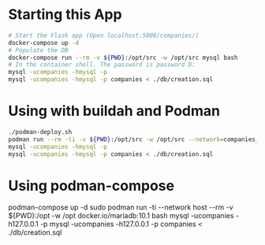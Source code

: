 # Starting this App

```bash
# Start the Flask app (Open localhost:5000/companies/)
docker-compose up -d
# Populate the DB
docker-compose run --rm -v ${PWD}:/opt/src -w /opt/src mysql bash
# In the container shell. The password is password D:
mysql -ucompanies -hmysql -p
mysql -ucompanies -hmysql -p companies < ./db/creation.sql
```

# Using with buildah and Podman

```bash
./podman-deploy.sh
podman run --rm -ti -v ${PWD}:/opt/src -w /opt/src --network=companies_network  mysql bash
mysql -ucompanies -hmysql -p
mysql -ucompanies -hmysql -p companies < ./db/creation.sql
```

# Using podman-compose

podman-compose up -d
sudo podman run -ti --network host --rm -v ${PWD}:/opt -w /opt docker.io/mariadb:10.1 bash
mysql -ucompanies -h127.0.0.1 -p
mysql -ucompanies -h127.0.0.1 -p companies < ./db/creation.sql
